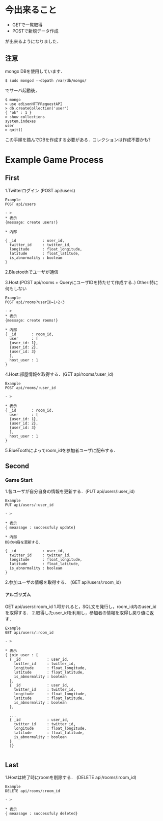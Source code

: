 # 今出来ること
* GETで一覧取得
* POSTで新規データ作成

が出来るようになりました．

## 注意
mongo DBを使用しています．

```
$ sudo mongod --dbpath /var/db/mongo/
```
でサーバ起動後，

```
$ mongo
> use edisonHTTPRequestAPI
> db.createCollection('user')
{ "ok" : 1 }
> show collections
system.indexes
user
> quit()
```

この手順を踏んでDBを作成する必要がある．コレクションは作成不要かも?


# Example Game Process
## First
1.Twitterログイン (POST api/users)

```
Example
POST api/users

- >
* 表示
{message: create users!}

* 内部

{ _id            : user_id,
  twitter_id     : twitter_id,
  longitude      : float_longitude,
  latitude       : float_latitude,
  is_abnormality : boolean
}

```


2.Bluetoothでユーザが通信

3.Host:(POST api/rooms + QueryにユーザIDを持たせて作成する．) Other:特に何もしない

```
Example
POST api/rooms?userID=1+2+3

- >
* 表示
{message: create rooms!}

* 内部
{ _id       : room_id,
  user      : [
  {user_id: 1},
  {user_id: 2},
  {user_id: 3}
  ],
  host_user : 1
}
```

4.Host:部屋情報を取得する．(GET api/rooms/:user_id)

```
Example
POST api/rooms/:user_id

- >

* 表示
{ _id       : room_id,
  user      : [
  {user_id: 1},
  {user_id: 2},
  {user_id: 3}
  ],
  host_user : 1
}
```

5.BlueToothによってroom_idを参加者ユーザに配布する．

## Second

### Game Start

1.各ユーザが自分自身の情報を更新する．(PUT api/users/:user_id)

```
Example
PUT api/users/:user_id

- >

* 表示
{ meaasage : successfuly update}

* 内部
DBの内容を更新する．

{ _id            : user_id,
  twitter_id     : twitter_id,
  longitude      : float_longitude,
  latitude       : float_latitude,
  is_abnormality : boolean
}
```

2.参加ユーザの情報を取得する． (GET api/users/:room_id)

#### アルゴリズム
GET api/users/:room_id
1.叩かれると，SQL文を発行し，room_id内のuser_idを取得する．
2.取得したuser_idを利用し，参加者の情報を取得し戻り値に返す．

```
Example
GET api/users/:room_id

- >

* 表示
{ join_user : [
  { _id            : user_id,
    twitter_id     : twitter_id,
    longitude      : float_longitude,
    latitude       : float_latitude,
    is_abnormality : boolean
  },
  { _id            : user_id,
    twitter_id     : twitter_id,
    longitude      : float_longitude,
    latitude       : float_latitude,
    is_abnormality : boolean
  },
  
  ...
  { _id            : user_id,
    twitter_id     : twitter_id,
    longitude      : float_longitude,
    latitude       : float_latitude,
    is_abnormality : boolean
  }
  ]}
  
```

## Last
1.Hostは終了時にroomを削除する． (DELETE api/rooms/:room_id)

```
Example
DELETE api/rooms/:room_id

- >

* 表示
{ meaasage : successfuly deleted}

```
